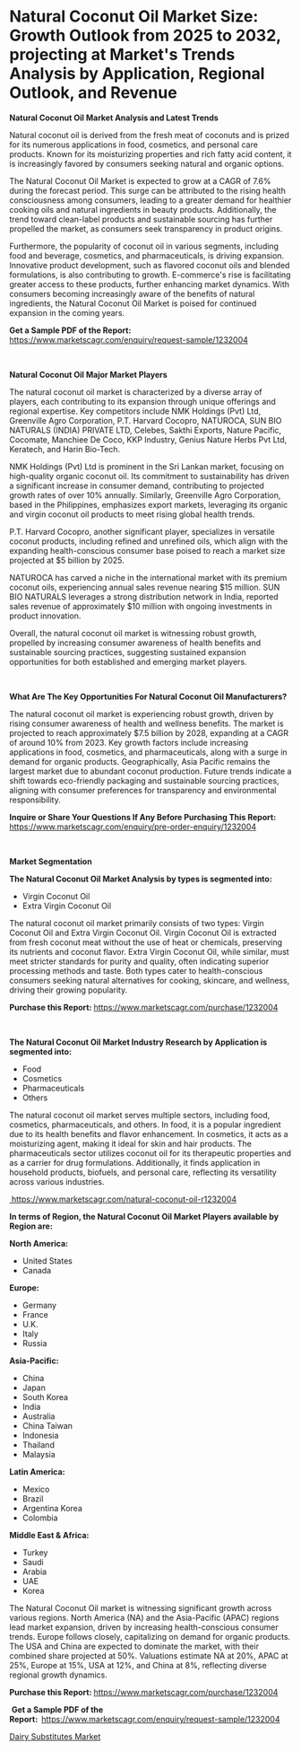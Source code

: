 <p><h1>Natural Coconut Oil Market Size: Growth Outlook from 2025 to 2032, projecting at Market's Trends Analysis by Application, Regional Outlook, and Revenue</h1></p><p><strong>Natural Coconut Oil Market Analysis and Latest Trends</strong></p>
<p><p>Natural coconut oil is derived from the fresh meat of coconuts and is prized for its numerous applications in food, cosmetics, and personal care products. Known for its moisturizing properties and rich fatty acid content, it is increasingly favored by consumers seeking natural and organic options.</p><p>The Natural Coconut Oil Market is expected to grow at a CAGR of 7.6% during the forecast period. This surge can be attributed to the rising health consciousness among consumers, leading to a greater demand for healthier cooking oils and natural ingredients in beauty products. Additionally, the trend toward clean-label products and sustainable sourcing has further propelled the market, as consumers seek transparency in product origins.</p><p>Furthermore, the popularity of coconut oil in various segments, including food and beverage, cosmetics, and pharmaceuticals, is driving expansion. Innovative product development, such as flavored coconut oils and blended formulations, is also contributing to growth. E-commerce's rise is facilitating greater access to these products, further enhancing market dynamics. With consumers becoming increasingly aware of the benefits of natural ingredients, the Natural Coconut Oil Market is poised for continued expansion in the coming years.</p></p>
<p><strong>Get a Sample PDF of the Report:&nbsp;</strong> <a href="https://www.marketscagr.com/enquiry/request-sample/1232004?utm_campaign=2115&utm_medium=2&utm_source=Github&utm_content=ia&utm_term=14022025&utm_id=natural-coconut-oil">https://www.marketscagr.com/enquiry/request-sample/1232004</a></p>
<p>&nbsp;</p>
<p><strong>Natural Coconut Oil Major Market Players</strong></p>
<p><p>The natural coconut oil market is characterized by a diverse array of players, each contributing to its expansion through unique offerings and regional expertise. Key competitors include NMK Holdings (Pvt) Ltd, Greenville Agro Corporation, P.T. Harvard Cocopro, NATUROCA, SUN BIO NATURALS (INDIA) PRIVATE LTD, Celebes, Sakthi Exports, Nature Pacific, Cocomate, Manchiee De Coco, KKP Industry, Genius Nature Herbs Pvt Ltd, Keratech, and Harin Bio-Tech.</p><p>NMK Holdings (Pvt) Ltd is prominent in the Sri Lankan market, focusing on high-quality organic coconut oil. Its commitment to sustainability has driven a significant increase in consumer demand, contributing to projected growth rates of over 10% annually. Similarly, Greenville Agro Corporation, based in the Philippines, emphasizes export markets, leveraging its organic and virgin coconut oil products to meet rising global health trends.</p><p>P.T. Harvard Cocopro, another significant player, specializes in versatile coconut products, including refined and unrefined oils, which align with the expanding health-conscious consumer base poised to reach a market size projected at $5 billion by 2025. </p><p>NATUROCA has carved a niche in the international market with its premium coconut oils, experiencing annual sales revenue nearing $15 million. SUN BIO NATURALS leverages a strong distribution network in India, reported sales revenue of approximately $10 million with ongoing investments in product innovation.</p><p>Overall, the natural coconut oil market is witnessing robust growth, propelled by increasing consumer awareness of health benefits and sustainable sourcing practices, suggesting sustained expansion opportunities for both established and emerging market players.</p></p>
<p>&nbsp;</p>
<p><strong>What Are The Key Opportunities For Natural Coconut Oil Manufacturers?</strong></p>
<p><p>The natural coconut oil market is experiencing robust growth, driven by rising consumer awareness of health and wellness benefits. The market is projected to reach approximately $7.5 billion by 2028, expanding at a CAGR of around 10% from 2023. Key growth factors include increasing applications in food, cosmetics, and pharmaceuticals, along with a surge in demand for organic products. Geographically, Asia Pacific remains the largest market due to abundant coconut production. Future trends indicate a shift towards eco-friendly packaging and sustainable sourcing practices, aligning with consumer preferences for transparency and environmental responsibility.</p></p>
<p><strong>Inquire or Share Your Questions If Any Before Purchasing This Report:</strong> <a href="https://www.marketscagr.com/enquiry/pre-order-enquiry/1232004?utm_campaign=2115&utm_medium=2&utm_source=Github&utm_content=ia&utm_term=14022025&utm_id=natural-coconut-oil">https://www.marketscagr.com/enquiry/pre-order-enquiry/1232004</a></p>
<p>&nbsp;</p>
<p><strong>Market Segmentation</strong></p>
<p><strong>The Natural Coconut Oil Market Analysis by types is segmented into:</strong></p>
<p><ul><li>Virgin Coconut Oil</li><li>Extra Virgin Coconut Oil</li></ul></p>
<p><p>The natural coconut oil market primarily consists of two types: Virgin Coconut Oil and Extra Virgin Coconut Oil. Virgin Coconut Oil is extracted from fresh coconut meat without the use of heat or chemicals, preserving its nutrients and coconut flavor. Extra Virgin Coconut Oil, while similar, must meet stricter standards for purity and quality, often indicating superior processing methods and taste. Both types cater to health-conscious consumers seeking natural alternatives for cooking, skincare, and wellness, driving their growing popularity.</p></p>
<p><strong>Purchase this Report:&nbsp;</strong><a href="https://www.marketscagr.com/purchase/1232004?utm_campaign=2115&utm_medium=2&utm_source=Github&utm_content=ia&utm_term=14022025&utm_id=natural-coconut-oil">https://www.marketscagr.com/purchase/1232004</a></p>
<p>&nbsp;</p>
<p><strong>The Natural Coconut Oil Market Industry Research by Application is segmented into:</strong></p>
<p><ul><li>Food</li><li>Cosmetics</li><li>Pharmaceuticals</li><li>Others</li></ul></p>
<p><p>The natural coconut oil market serves multiple sectors, including food, cosmetics, pharmaceuticals, and others. In food, it is a popular ingredient due to its health benefits and flavor enhancement. In cosmetics, it acts as a moisturizing agent, making it ideal for skin and hair products. The pharmaceuticals sector utilizes coconut oil for its therapeutic properties and as a carrier for drug formulations. Additionally, it finds application in household products, biofuels, and personal care, reflecting its versatility across various industries.</p></p>
<p><a href="https://www.marketscagr.com/natural-coconut-oil-r1232004?utm_campaign=2115&utm_medium=2&utm_source=Github&utm_content=ia&utm_term=14022025&utm_id=natural-coconut-oil">&nbsp;https://www.marketscagr.com/natural-coconut-oil-r1232004</a></p>
<p><strong>In terms of Region, the Natural Coconut Oil Market Players available by Region are:</strong></p>
<p>
    <p> <strong> North America: </strong>
        <ul>
            <li>United States</li>
            <li>Canada</li>
        </ul>
        </p> 
    <p> <strong> Europe: </strong>
        <ul>
            <li>Germany</li>
            <li>France</li>
            <li>U.K.</li>
            <li>Italy</li>
            <li>Russia</li>
        </ul>
        </p> 
    <p> <strong> Asia-Pacific: </strong>
        <ul>
            <li>China</li>
            <li>Japan</li>
            <li>South Korea</li>
            <li>India</li>
            <li>Australia</li>
            <li>China Taiwan</li>
            <li>Indonesia</li>
            <li>Thailand</li>
            <li>Malaysia</li>
        </ul>
        </p> 
    <p> <strong> Latin America: </strong>
        <ul>
            <li>Mexico</li>
            <li>Brazil</li>
            <li>Argentina Korea</li>
            <li>Colombia</li>
        </ul>
        </p> 
    <p> <strong> Middle East & Africa: </strong>
        <ul>
            <li>Turkey</li>
            <li>Saudi</li>
            <li>Arabia</li>
            <li>UAE</li>
            <li>Korea</li>
        </ul>
    </p>
    </p>
<p><p>The Natural Coconut Oil market is witnessing significant growth across various regions. North America (NA) and the Asia-Pacific (APAC) regions lead market expansion, driven by increasing health-conscious consumer trends. Europe follows closely, capitalizing on demand for organic products. The USA and China are expected to dominate the market, with their combined share projected at 50%. Valuations estimate NA at 20%, APAC at 25%, Europe at 15%, USA at 12%, and China at 8%, reflecting diverse regional growth dynamics.</p></p>
<p><strong>Purchase this Report: </strong><a href="https://www.marketscagr.com/purchase/1232004?utm_campaign=2115&utm_medium=2&utm_source=Github&utm_content=ia&utm_term=14022025&utm_id=natural-coconut-oil">https://www.marketscagr.com/purchase/1232004</a></p>
<p>&nbsp;<strong>Get a Sample PDF of the Report:&nbsp;&nbsp;</strong><a href="https://www.marketscagr.com/enquiry/request-sample/1232004?utm_campaign=2115&utm_medium=2&utm_source=Github&utm_content=ia&utm_term=14022025&utm_id=natural-coconut-oil">https://www.marketscagr.com/enquiry/request-sample/1232004</a></p>
<p><strong></strong></p>
<p><p><a href="https://github.com/joannesouthgate/Market-Research-Report-List-5/blob/main/dairy-substitutes-market.md?utm_campaign=2115&utm_medium=2&utm_source=Github&utm_content=ia&utm_term=14022025&utm_id=natural-coconut-oil">Dairy Substitutes Market</a></p></p>